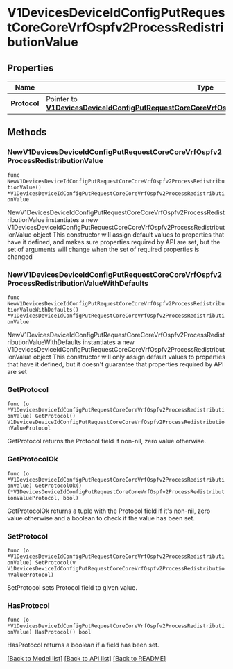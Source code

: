 # V1DevicesDeviceIdConfigPutRequestCoreCoreVrfOspfv2ProcessRedistributionValue

## Properties

Name | Type | Description | Notes
------------ | ------------- | ------------- | -------------
**Protocol** | Pointer to [**V1DevicesDeviceIdConfigPutRequestCoreCoreVrfOspfv2ProcessRedistributionValueProtocol**](V1DevicesDeviceIdConfigPutRequestCoreCoreVrfOspfv2ProcessRedistributionValueProtocol.md) |  | [optional] 

## Methods

### NewV1DevicesDeviceIdConfigPutRequestCoreCoreVrfOspfv2ProcessRedistributionValue

`func NewV1DevicesDeviceIdConfigPutRequestCoreCoreVrfOspfv2ProcessRedistributionValue() *V1DevicesDeviceIdConfigPutRequestCoreCoreVrfOspfv2ProcessRedistributionValue`

NewV1DevicesDeviceIdConfigPutRequestCoreCoreVrfOspfv2ProcessRedistributionValue instantiates a new V1DevicesDeviceIdConfigPutRequestCoreCoreVrfOspfv2ProcessRedistributionValue object
This constructor will assign default values to properties that have it defined,
and makes sure properties required by API are set, but the set of arguments
will change when the set of required properties is changed

### NewV1DevicesDeviceIdConfigPutRequestCoreCoreVrfOspfv2ProcessRedistributionValueWithDefaults

`func NewV1DevicesDeviceIdConfigPutRequestCoreCoreVrfOspfv2ProcessRedistributionValueWithDefaults() *V1DevicesDeviceIdConfigPutRequestCoreCoreVrfOspfv2ProcessRedistributionValue`

NewV1DevicesDeviceIdConfigPutRequestCoreCoreVrfOspfv2ProcessRedistributionValueWithDefaults instantiates a new V1DevicesDeviceIdConfigPutRequestCoreCoreVrfOspfv2ProcessRedistributionValue object
This constructor will only assign default values to properties that have it defined,
but it doesn't guarantee that properties required by API are set

### GetProtocol

`func (o *V1DevicesDeviceIdConfigPutRequestCoreCoreVrfOspfv2ProcessRedistributionValue) GetProtocol() V1DevicesDeviceIdConfigPutRequestCoreCoreVrfOspfv2ProcessRedistributionValueProtocol`

GetProtocol returns the Protocol field if non-nil, zero value otherwise.

### GetProtocolOk

`func (o *V1DevicesDeviceIdConfigPutRequestCoreCoreVrfOspfv2ProcessRedistributionValue) GetProtocolOk() (*V1DevicesDeviceIdConfigPutRequestCoreCoreVrfOspfv2ProcessRedistributionValueProtocol, bool)`

GetProtocolOk returns a tuple with the Protocol field if it's non-nil, zero value otherwise
and a boolean to check if the value has been set.

### SetProtocol

`func (o *V1DevicesDeviceIdConfigPutRequestCoreCoreVrfOspfv2ProcessRedistributionValue) SetProtocol(v V1DevicesDeviceIdConfigPutRequestCoreCoreVrfOspfv2ProcessRedistributionValueProtocol)`

SetProtocol sets Protocol field to given value.

### HasProtocol

`func (o *V1DevicesDeviceIdConfigPutRequestCoreCoreVrfOspfv2ProcessRedistributionValue) HasProtocol() bool`

HasProtocol returns a boolean if a field has been set.


[[Back to Model list]](../README.md#documentation-for-models) [[Back to API list]](../README.md#documentation-for-api-endpoints) [[Back to README]](../README.md)


